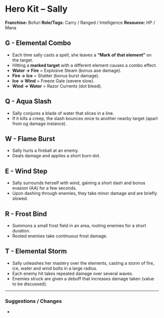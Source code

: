 # Hero Kit – Sally

**Franchise:** Bofuri
**Role/Tags:** Carry / Ranged / Intelligence 
**Resource:** HP / Mana

## G - Elemental Combo
- Each time sally casts a spell, she leaves a **“Mark of that element”** on the target.
- Hitting a **marked target** with a different element causes a combo effect.
- **Water → Fire** = Explosive Steam (bonus aoe damage).
- **Fire → Ice** = Shatter (bonus burst damage).
- **Ice → Wind** = Freeze Gale (severe slow).
- **Wind → Water** = Razor Currents (dot bleed).

## Q - Aqua Slash
- Sally conjures a blade of water that slices in a line.
- If it kills a creep, the slash bounces once to another nearby target (apart from og damage instance).

## W - Flame Burst
- Sally hurls a fireball at an enemy.
- Deals damage and applies a short burn dot.

## E - Wind Step
- Sally surrounds herself with wind, gaining a short dash and bonus evasion (AA) for a few seconds.
- Upon dashing through enemies, they take minor damage and are briefly slowed.

## R - Frost Bind
- Summons a small frost field in an area, rooting enemies for a short duration.
- Rooted enemies take continuous frost damage.

## T - Elemental Storm
- Sally unleashes her mastery over the elements, casting a storm of fire, ice, water and wind bolts in a large radius.
- Each enemy hit takes repeated damage over several waves.
- Enemies struck are given a debuff that increases damage taken (value to be discussed).

---

### Suggestions / Changes
- <your notes here>